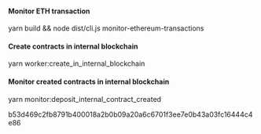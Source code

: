 #### Monitor ETH transaction
yarn build && node dist/cli.js monitor-ethereum-transactions

#### Create contracts in internal blockchain
yarn worker:create_in_internal_blockchain

#### Monitor created contracts in internal blockchain
yarn monitor:deposit_internal_contract_created

b53d469c2fb8791b400018a2b0b09a20a6c6701f3ee7e0b43a03fc16444c4e86
